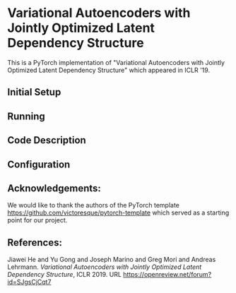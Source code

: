 # Variational Autoencoders with Jointly Optimized Latent Dependency Structure

This is a PyTorch implementation of "Variational Autoencoders with Jointly Optimized Latent Dependency Structure" which appeared in ICLR '19.

## Initial Setup

## Running

## Code Description

## Configuration

## Acknowledgements:
We would like to thank the authors of the PyTorch template https://github.com/victoresque/pytorch-template which served as a starting point for our project.

## References:
Jiawei He and Yu Gong and Joseph Marino and Greg Mori and Andreas Lehrmann. *Variational Autoencoders with Jointly Optimized Latent Dependency Structure*, ICLR 2019. URL https://openreview.net/forum?id=SJgsCjCqt7